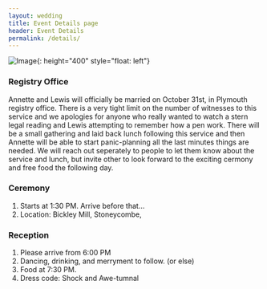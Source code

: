 ```yaml
---
layout: wedding
title: Event Details page
header: Event Details
permalink: /details/
---
```


![Image](/images/gallery/02_Cb_GoldenBokeh_SD_0028.jpg){: height="400" style="float: left"}

### Registry Office
Annette and Lewis will officially be married on October 31st, in Plymouth registry office. There is a very tight limit on the number of witnesses to this service and we apologies for anyone who really wanted to watch a stern legal reading and Lewis attempting to remember how a pen work. There will be a small gathering and laid back lunch following this service and then Annette will be able to start panic-planning all the last minutes things are needed. We will reach out seperately to people to let them know about the service and lunch, but invite other to look forward to the exciting cermony and free food the following day. 

### Ceremony
 1. Starts at 1:30 PM. Arrive before that...
 2.  Location: Bickley Mill, Stoneycombe, 

### Reception
1. Please arrive from 6:00 PM
2. Dancing, drinking, and merryment to follow. (or else)
3. Food at 7:30 PM. 
4. Dress code: Shock and Awe-tumnal 
